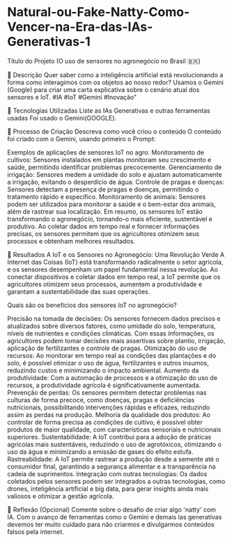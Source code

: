 # Natural-ou-Fake-Natty-Como-Vencer-na-Era-das-IAs-Generativas-1

Título do Projeto (O uso de sensores no agronegócio no Brasil 🇧🇷)

📒 Descrição
Quer saber como a inteligência artificial está revolucionando a forma como interagimos com os objetos ao nosso redor? Usamos o Gemini (Google) para criar uma carta explicativa sobre o cenário atual dos sensores e IoT.  #IA #IoT #Gemini #Inovação"

🤖 Tecnologias Utilizadas
Liste as IAs Generativas e outras ferramentas usadas Foi usado o Gemini(GOOGLE).

🧐 Processo de Criação
Descreva como você criou o conteúdo O conteúdo foi criado com o Gemini, usando primeiro o Prompt: 

Exemplos de aplicações de sensores IoT no agro:
Monitoramento de cultivos: Sensores instalados em plantas monitoram seu crescimento e saúde, permitindo identificar problemas precocemente.
Gerenciamento de irrigação: Sensores medem a umidade do solo e ajustam automaticamente a irrigação, evitando o desperdício de água.
Controle de pragas e doenças: Sensores detectam a presença de pragas e doenças, permitindo o tratamento rápido e específico.
Monitoramento de animais: Sensores podem ser utilizados para monitorar a saúde e o bem-estar dos animais, além de rastrear sua localização.
Em resumo, os sensores IoT estão transformando o agronegócio, tornando-o mais eficiente, sustentável e produtivo. Ao coletar dados em tempo real e fornecer informações precisas, os sensores permitem que os agricultores otimizem seus processos e obtenham melhores resultados.

🚀 Resultados
A IoT e os Sensores no Agronegócio: Uma Revolução Verde
A Internet das Coisas (IoT) está transformando radicalmente o setor agrícola, e os sensores desempenham um papel fundamental nessa revolução. Ao conectar dispositivos e coletar dados em tempo real, a IoT permite que os agricultores otimizem seus processos, aumentem a produtividade e garantam a sustentabilidade das suas operações.

Quais são os benefícios dos sensores IoT no agronegócio?

Precisão na tomada de decisões: Os sensores fornecem dados precisos e atualizados sobre diversos fatores, como umidade do solo, temperatura, níveis de nutrientes e condições climáticas. Com essas informações, os agricultores podem tomar decisões mais assertivas sobre plantio, irrigação, aplicação de fertilizantes e controle de pragas.
Otimização do uso de recursos: Ao monitorar em tempo real as condições das plantações e do solo, é possível otimizar o uso de água, fertilizantes e outros insumos, reduzindo custos e minimizando o impacto ambiental.
Aumento da produtividade: Com a automação de processos e a otimização do uso de recursos, a produtividade agrícola é significativamente aumentada.
Prevenção de perdas: Os sensores permitem detectar problemas nas culturas de forma precoce, como doenças, pragas e deficiências nutricionais, possibilitando intervenções rápidas e eficazes, reduzindo assim as perdas na produção.
Melhoria da qualidade dos produtos: Ao controlar de forma precisa as condições de cultivo, é possível obter produtos de maior qualidade, com características sensoriais e nutricionais superiores.
Sustentabilidade: A IoT contribui para a adoção de práticas agrícolas mais sustentáveis, reduzindo o uso de agrotóxicos, otimizando o uso da água e minimizando a emissão de gases do efeito estufa.
Rastreabilidade: A IoT permite rastrear a produção desde a semente até o consumidor final, garantindo a segurança alimentar e a transparência na cadeia de suprimentos.
Integração com outras tecnologias: Os dados coletados pelos sensores podem ser integrados a outras tecnologias, como drones, inteligência artificial e big data, para gerar insights ainda mais valiosos e otimizar a gestão agrícola.

💭 Reflexão (Opcional)
Comente sobre o desafio de criar algo 'natty' com IA. Com o avanço de ferramentas como o Gemini e demais Ias generativas devemos ter muito cuidado para não criarmos e divulgarmos conteúdos falsos pela internet.
